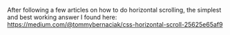 
After following a few articles on how to do horizontal scrolling, the simplest and best working answer I found here:
https://medium.com/@tommybernaciak/css-horizontal-scroll-25625e65af9